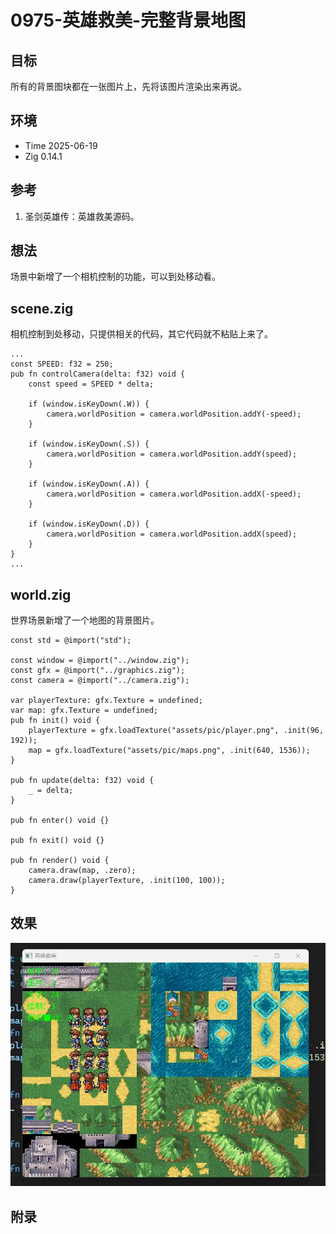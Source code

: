 # 0975-英雄救美-完整背景地图

## 目标

所有的背景图块都在一张图片上，先将该图片渲染出来再说。

## 环境

- Time 2025-06-19
- Zig 0.14.1

## 参考

1. 圣剑英雄传：英雄救美源码。

## 想法

场景中新增了一个相机控制的功能，可以到处移动看。

## scene.zig

相机控制到处移动，只提供相关的代码，其它代码就不粘贴上来了。

```zig
...
const SPEED: f32 = 250;
pub fn controlCamera(delta: f32) void {
    const speed = SPEED * delta;

    if (window.isKeyDown(.W)) {
        camera.worldPosition = camera.worldPosition.addY(-speed);
    }

    if (window.isKeyDown(.S)) {
        camera.worldPosition = camera.worldPosition.addY(speed);
    }

    if (window.isKeyDown(.A)) {
        camera.worldPosition = camera.worldPosition.addX(-speed);
    }

    if (window.isKeyDown(.D)) {
        camera.worldPosition = camera.worldPosition.addX(speed);
    }
}
...
```

## world.zig

世界场景新增了一个地图的背景图片。

```zig
const std = @import("std");

const window = @import("../window.zig");
const gfx = @import("../graphics.zig");
const camera = @import("../camera.zig");

var playerTexture: gfx.Texture = undefined;
var map: gfx.Texture = undefined;
pub fn init() void {
    playerTexture = gfx.loadTexture("assets/pic/player.png", .init(96, 192));
    map = gfx.loadTexture("assets/pic/maps.png", .init(640, 1536));
}

pub fn update(delta: f32) void {
    _ = delta;
}

pub fn enter() void {}

pub fn exit() void {}

pub fn render() void {
    camera.draw(map, .zero);
    camera.draw(playerTexture, .init(100, 100));
}
```

## 效果

![完整背景地图][1]

[1]: images/英雄救美06.webp

## 附录
